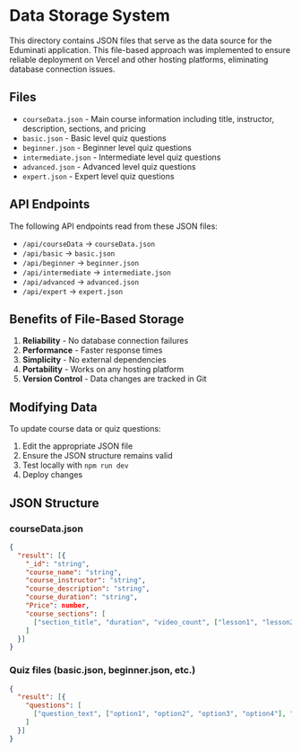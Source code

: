 # Data Storage System

This directory contains JSON files that serve as the data source for the Eduminati application. This file-based approach was implemented to ensure reliable deployment on Vercel and other hosting platforms, eliminating database connection issues.

## Files

- `courseData.json` - Main course information including title, instructor, description, sections, and pricing
- `basic.json` - Basic level quiz questions
- `beginner.json` - Beginner level quiz questions  
- `intermediate.json` - Intermediate level quiz questions
- `advanced.json` - Advanced level quiz questions
- `expert.json` - Expert level quiz questions

## API Endpoints

The following API endpoints read from these JSON files:

- `/api/courseData` → `courseData.json`
- `/api/basic` → `basic.json`
- `/api/beginner` → `beginner.json`
- `/api/intermediate` → `intermediate.json`
- `/api/advanced` → `advanced.json`
- `/api/expert` → `expert.json`

## Benefits of File-Based Storage

1. **Reliability** - No database connection failures
2. **Performance** - Faster response times
3. **Simplicity** - No external dependencies
4. **Portability** - Works on any hosting platform
5. **Version Control** - Data changes are tracked in Git

## Modifying Data

To update course data or quiz questions:

1. Edit the appropriate JSON file
2. Ensure the JSON structure remains valid
3. Test locally with `npm run dev`
4. Deploy changes

## JSON Structure

### courseData.json
```json
{
  "result": [{
    "_id": "string",
    "course_name": "string",
    "course_instructor": "string", 
    "course_description": "string",
    "course_duration": "string",
    "Price": number,
    "course_sections": [
      ["section_title", "duration", "video_count", ["lesson1", "lesson2", ...]]
    ]
  }]
}
```

### Quiz files (basic.json, beginner.json, etc.)
```json
{
  "result": [{
    "questions": [
      ["question_text", ["option1", "option2", "option3", "option4"], "correct_answer_index"]
    ]
  }]
}
```